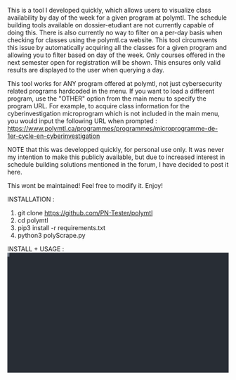 This is a tool I developed quickly, which allows users to visualize class availability by day of the week for a given program at polymtl.
The schedule building tools available on dossier-etudiant are not currently capable of doing this.
There is also currently no way to filter on a per-day basis when checking for classes using the polymtl.ca website.
This tool circumvents this issue by automatically acquiring all the classes for a given program and allowing you to filter based on day of the week.
Only courses offered in the next semester open for registration will be shown. This ensures only valid results are displayed to the user when querying a day.

This tool works for ANY program offered at polymtl, not just cybersecurity related programs hardcoded in the menu. 
If you want to load a different program, use the "OTHER" option from the main menu to specify the program URL. 
For example, to acquire class information for the cyberinvestigation microprogram which is not included in the main menu, you would input the following URL when prompted : https://www.polymtl.ca/programmes/programmes/microprogramme-de-1er-cycle-en-cyberinvestigation

NOTE that this was developped quickly, for personal use only. It was never my intention to make this publicly available, but due to increased interest in schedule
building solutions mentioned in the forum, I have decided to post it here.

This wont be maintained! Feel free to modify it. 
Enjoy!

INSTALLATION :

1) git clone https://github.com/PN-Tester/polymtl
2) cd polymtl
3) pip3 install -r requirements.txt 
4) python3 polyScrape.py 

INSTALL + USAGE :
<img src="https://raw.githubusercontent.com/PN-Tester/polymtl/main/recording.svg">
